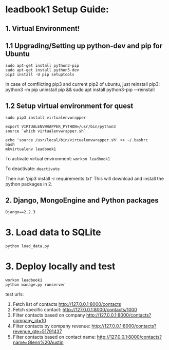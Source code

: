 # leadbook1 Setup Guide:

## 1. Virtual Environment!

## 1.1 Upgrading/Setting up python-dev and pip for Ubuntu
```
sudo apt-get install python3-pip
sudo apt-get install python3-dev
pip3 install -U pip setuptools
```

In case of comflicting pip3 and current pip2 of ubuntu, just reinstall pip3:
python3 -m pip uninstall pip && sudo apt install python3-pip --reinstall

## 1.2 Setup virtual environment for quest
```
sudo pip3 install virtualenvwrapper

export VIRTUALENVWRAPPER_PYTHON=/usr/bin/python3  
source `which virtualenvwrapper.sh`  

echo 'source /usr/local/bin/virtualenvwrapper.sh' >> ~/.bashrc
bash
mkvirtualenv leadbook1
```
To activate virtual environment: `workon leadbook1`

To deactivate: `deactivate`

Then run 'pip3 install -r requirements.txt'
This will download and install the python packages in 2.

## 2. Django, MongoEngine and Python packages
```
Django==2.2.3
```

# 3. Load data to SQLite
```
python load_data.py
```

# 3. Deploy locally and test

```
workon leadbook1
python manage.py runserver
```

test urls:
1) Fetch list of contacts
http://127.0.0.1:8000/contacts
2) Fetch specific contact:
http://127.0.0.1:8000/contacts/1000
3) Filter contacts based on company
http://127.0.0.1:8000/contacts?company_id=10
4) Filter contacts by company revenue:
http://127.0.0.1:8000/contacts?revenue_gte=51791437
5) Filter contacts based on contact name:
http://127.0.0.1:8000/contacts?name=Glenn%20Austin


